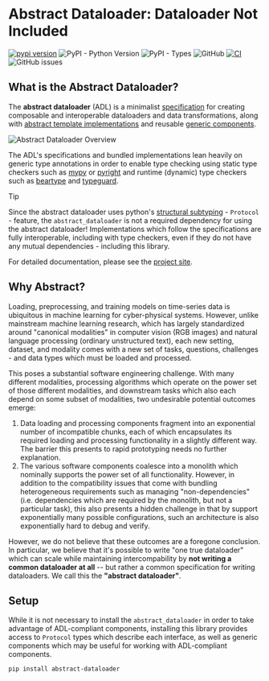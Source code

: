 # Abstract Dataloader: Dataloader Not Included

[![pypi version](https://img.shields.io/pypi/v/abstract-dataloader.svg)](https://pypi.org/project/abstract-dataloader/)
![PyPI - Python Version](https://img.shields.io/pypi/pyversions/abstract-dataloader)
![PyPI - Types](https://img.shields.io/pypi/types/abstract-dataloader)
![GitHub](https://img.shields.io/github/license/RadarML/abstract-dataloader)
[![CI](https://github.com/RadarML/abstract-dataloader/actions/workflows/ci.yml/badge.svg)](https://github.com/RadarML/abstract-dataloader/actions/workflows/ci.yml)
![GitHub issues](https://img.shields.io/github/issues/RadarML/abstract-dataloader)

## What is the Abstract Dataloader?

The **abstract dataloader** (ADL) is a minimalist [specification](https://radarml.github.io/abstract-dataloader/spec/) for creating composable and interoperable dataloaders and data transformations, along with [abstract template implementations](https://radarml.github.io/abstract-dataloader/abstract/) and reusable [generic components](https://radarml.github.io/abstract-dataloader/generic/).

![Abstract Dataloader Overview](https://radarml.github.io/abstract-dataloader/diagrams/overview.svg)

The ADL's specifications and bundled implementations lean heavily on generic type annotations in order to enable type checking using static type checkers such as [mypy](https://mypy-lang.org/) or [pyright](https://microsoft.github.io/pyright/) and runtime (dynamic) type checkers such as [beartype](https://github.com/beartype/beartype) and [typeguard](https://github.com/agronholm/typeguard).

> [!TIP]
> Since the abstract dataloader uses python's [structural subtyping](https://typing.python.org/en/latest/spec/protocol.html) - `Protocol` - feature, the `abstract_dataloader` is not a required dependency for using the abstract dataloader! Implementations which follow the specifications are fully interoperable, including with type checkers, even if they do not have any mutual dependencies - including this library.

For detailed documentation, please see the [project site](https://radarml.github.io/abstract-dataloader/).

## Why Abstract?

Loading, preprocessing, and training models on time-series data is ubiquitous in machine learning for cyber-physical systems. However, unlike mainstream machine learning research, which has largely standardized around "canonical modalities" in computer vision (RGB images) and natural language processing (ordinary unstructured text), each new setting, dataset, and modality comes with a new set of tasks, questions, challenges - and data types which must be loaded and processed.

This poses a substantial software engineering challenge. With many different modalities, processing algorithms which operate on the power set of those different modalities, and downstream tasks which also each depend on some subset of modalities, two undesirable potential outcomes emerge:

1.  Data loading and processing components fragment into an exponential number of incompatible chunks, each of which encapsulates its required loading and processing functionality in a slightly different way. The barrier this presents to rapid prototyping needs no further explanation.
2.  The various software components coalesce into a monolith which nominally supports the power set of all functionality. However, in addition to the compatibility issues that come with bundling heterogeneous requirements such as managing "non-dependencies" (i.e. dependencies which are required by the monolith, but not a particular task), this also presents a hidden challenge in that by support exponentially many possible configurations, such an architecture is also exponentially hard to debug and verify.

However, we do not believe that these outcomes are a foregone conclusion. In particular, we believe that it's possible to write "one true dataloader" which can scale while maintaining intercompability by **not writing a common dataloader at all** -- but rather a common specification for writing dataloaders. We call this the **"abstract dataloader"**.

## Setup

While it is not necessary to install the `abstract_dataloader` in order to take advantage of ADL-compliant components, installing this library provides access to `Protocol` types which describe each interface, as well as generic components which may be useful for working with ADL-compliant components.

```sh
pip install abstract-dataloader
```
